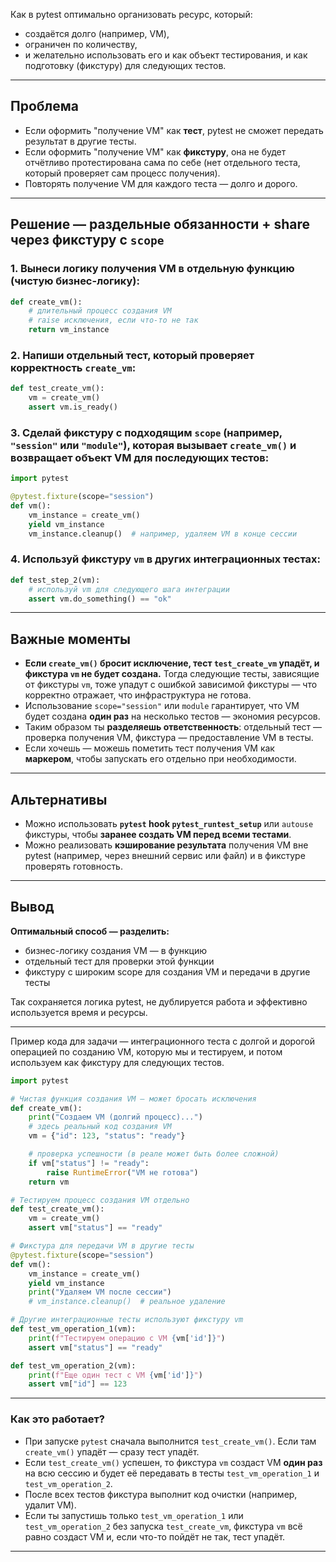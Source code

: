 
Как в pytest оптимально организовать ресурс, который:

* создаётся долго (например, VM),
* ограничен по количеству,
* и желательно использовать его и как объект тестирования, и как подготовку (фикстуру) для следующих тестов.

---

## Проблема

* Если оформить "получение VM" как **тест**, pytest не сможет передать результат в другие тесты.
* Если оформить "получение VM" как **фикстуру**, она не будет отчётливо протестирована сама по себе (нет отдельного теста, который проверяет сам процесс получения).
* Повторять получение VM для каждого теста — долго и дорого.

---

## Решение — раздельные обязанности + share через фикстуру с `scope`

### 1. Вынеси **логику получения VM** в отдельную функцию (чистую бизнес-логику):

```python
def create_vm():
    # длительный процесс создания VM
    # raise исключения, если что-то не так
    return vm_instance
```

### 2. Напиши отдельный **тест**, который проверяет корректность `create_vm`:

```python
def test_create_vm():
    vm = create_vm()
    assert vm.is_ready()
```

### 3. Сделай фикстуру с подходящим `scope` (например, `"session"` или `"module"`), которая вызывает `create_vm()` и возвращает объект VM для последующих тестов:

```python
import pytest

@pytest.fixture(scope="session")
def vm():
    vm_instance = create_vm()
    yield vm_instance
    vm_instance.cleanup()  # например, удаляем VM в конце сессии
```

### 4. Используй фикстуру `vm` в других интеграционных тестах:

```python
def test_step_2(vm):
    # используй vm для следующего шага интеграции
    assert vm.do_something() == "ok"
```

---

## Важные моменты

* **Если `create_vm()` бросит исключение, тест `test_create_vm` упадёт, и фикстура `vm` не будет создана.** Тогда следующие тесты, зависящие от фикстуры `vm`, тоже упадут с ошибкой зависимой фикстуры — что корректно отражает, что инфраструктура не готова.
* Использование `scope="session"` или `module` гарантирует, что VM будет создана **один раз** на несколько тестов — экономия ресурсов.
* Таким образом ты **разделяешь ответственность**: отдельный тест — проверка получения VM, фикстура — предоставление VM в тесты.
* Если хочешь — можешь пометить тест получения VM как **маркером**, чтобы запускать его отдельно при необходимости.

---

## Альтернативы

* Можно использовать **`pytest` hook `pytest_runtest_setup`** или `autouse` фикстуры, чтобы **заранее создать VM перед всеми тестами**.
* Можно реализовать **кэширование результата** получения VM вне pytest (например, через внешний сервис или файл) и в фикстуре проверять готовность.

---

## Вывод

**Оптимальный способ — разделить:**

* бизнес-логику создания VM — в функцию
* отдельный тест для проверки этой функции
* фикстуру с широким scope для создания VM и передачи в другие тесты

Так сохраняется логика pytest, не дублируется работа и эффективно используется время и ресурсы.

---

Пример кода для  задачи — интеграционного теста с долгой и дорогой операцией по созданию VM, которую мы и тестируем, и потом используем как фикстуру для следующих тестов.

```python
import pytest

# Чистая функция создания VM — может бросать исключения
def create_vm():
    print("Создаем VM (долгий процесс)...")
    # здесь реальный код создания VM
    vm = {"id": 123, "status": "ready"}

    # проверка успешности (в реале может быть более сложной)
    if vm["status"] != "ready":
        raise RuntimeError("VM не готова")
    return vm

# Тестируем процесс создания VM отдельно
def test_create_vm():
    vm = create_vm()
    assert vm["status"] == "ready"

# Фикстура для передачи VM в другие тесты
@pytest.fixture(scope="session")
def vm():
    vm_instance = create_vm()
    yield vm_instance
    print("Удаляем VM после сессии")
    # vm_instance.cleanup()  # реальное удаление

# Другие интеграционные тесты используют фикстуру vm
def test_vm_operation_1(vm):
    print(f"Тестируем операцию с VM {vm['id']}")
    assert vm["status"] == "ready"

def test_vm_operation_2(vm):
    print(f"Еще один тест с VM {vm['id']}")
    assert vm["id"] == 123
```

---

### Как это работает?

* При запуске `pytest` сначала выполнится `test_create_vm()`. Если там `create_vm()` упадёт — сразу тест упадёт.
* Если `test_create_vm()` успешен, то фикстура `vm` создаст VM **один раз** на всю сессию и будет её передавать в тесты `test_vm_operation_1` и `test_vm_operation_2`.
* После всех тестов фикстура выполнит код очистки (например, удалит VM).
* Если ты запустишь только `test_vm_operation_1` или `test_vm_operation_2` без запуска `test_create_vm`, фикстура `vm` всё равно создаст VM и, если что-то пойдёт не так, тест упадёт.

---


